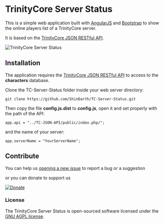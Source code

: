 # TrinityCore Server Status

This is a simple web application built with [AngularJS](https://angularjs.org/) and [Bootstrap](http://getbootstrap.com) to show the online players list of a TrinityCore server.

It is based on the [TrinityCore JSON RESTful API](https://github.com/ShinDarth/TC-JSON-API/).

![TrinityCore Server Status](https://raw.githubusercontent.com/ShinDarth/TC-Server-Status/master/img/screenshot.png "TrinityCore Server Status")

## Installation

The application requires the [TrinityCore JSON RESTful API](https://github.com/ShinDarth/TC-JSON-API/) to access to the **characters** database.

Clone the TC-Server-Status folder inside your web server directory:

`git clone https://github.com/ShinDarth/TC-Server-Status.git`

Then copy the file **config.js.dist** to **config.js**, open it and set properly with the path of the API:

`app.api = "../TC-JSON-API/public/index.php/";`

and the name of your server:

`app.serverName = "YourServerName";`

## Contribute

You can help us [opening a new issue](https://github.com/ShinDarth/TC-Server-Status/issues/new) to report a bug or a suggestion

or you can donate to support us

[![Donate](https://www.paypal.com/en_GB/i/btn/btn_donateCC_LG.gif "Donate")](https://www.paypal.com/cgi-bin/webscr?cmd=_s-xclick&hosted_button_id=52AZFFD86N39Q)


### License

The TrinityCore Server Status is open-sourced software licensed under the [GNU AGPL license](https://github.com/ShinDarth/TC-Server-Status/blob/master/LICENSE).
